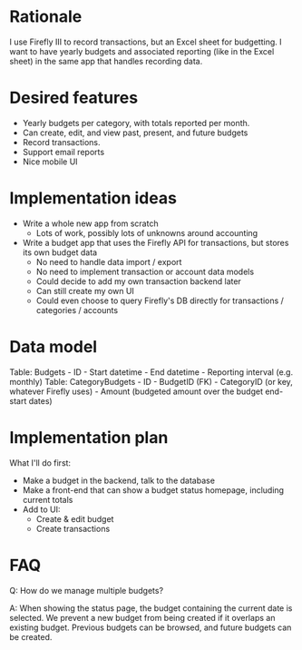 # Rationale

I use Firefly III to record transactions, but an Excel sheet for budgetting. I want to have yearly budgets and associated reporting (like in the Excel sheet) in the same app that handles recording data.

# Desired features

- Yearly budgets per category, with totals reported per month.
- Can create, edit, and view past, present, and future budgets
- Record transactions.
- Support email reports
- Nice mobile UI

# Implementation ideas

- Write a whole new app from scratch
    - Lots of work, possibly lots of unknowns around accounting
- Write a budget app that uses the Firefly API for transactions, but stores its own budget data
    - No need to handle data import / export
    - No need to implement transaction or account data models
    - Could decide to add my own transaction backend later
    - Can still create my own UI
    - Could even choose to query Firefly's DB directly for transactions / categories / accounts

# Data model

Table: Budgets
    - ID
    - Start datetime
    - End datetime
    - Reporting interval (e.g. monthly)
Table: CategoryBudgets
    - ID
    - BudgetID (FK)
    - CategoryID (or key, whatever Firefly uses)
    - Amount (budgeted amount over the budget end-start dates)


# Implementation plan

What I'll do first:

- Make a budget in the backend, talk to the database
- Make a front-end that can show a budget status homepage, including current totals
- Add to UI:
    - Create & edit budget
    - Create transactions

# FAQ

Q: How do we manage multiple budgets?

A: When showing the status page, the budget containing the current date is selected. We prevent a new budget from being created if it overlaps an existing budget. Previous budgets can be browsed, and future budgets can be created.